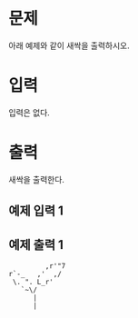 문제
=====
아래 예제와 같이 새싹을 출력하시오.

입력
=====
입력은 없다.

출력
=====
새싹을 출력한다.

예제 입력 1 
-------

예제 출력 1 
------
```
         ,r'"7
r`-_   ,'  ,/
 \. ". L_r'
   `~\/
      |
      |
```
